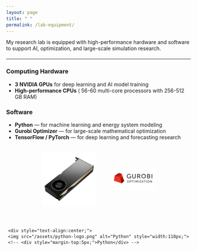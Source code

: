 ```yaml
---
layout: page
title: " "
permalink: /lab-equipment/
---
```



<p>
  My research lab is equipped with high-performance hardware and software 
  to support AI, optimization, and large-scale simulation research.
</p>

<hr style="margin: 20px 0;">

<h3>Computing Hardware</h3>
<ul>
  <li><strong>3 NVIDIA GPUs</strong> for deep learning and AI model training</li>
  <li><strong>High-performance CPUs</strong> ( 56-60 multi-core processors with 256-512 GB RAM)</li>
</ul>

<h3>Software </h3>
<ul>
  <li><strong>Python</strong> — for machine learning and energy system modeling</li>
  <li><strong>Gurobi Optimizer</strong> — for large-scale mathematical optimization</li>
  <li><strong>TensorFlow / PyTorch</strong> — for deep learning and forecasting research</li>
</ul>



<!-- <div style="text-align:center; margin-top:30px;">
  <img src="/assets/GPU.jpg" alt="GPU" style="width:150px; margin:10px;">
  <img src="/assets/python-logo.png" alt="Python" style="width:100px; margin:10px;">
  <img src="/assets/Gurobi_Logo.jpg" alt="Gurobi" style="width:130px; margin:10px;">
</div> -->
<!-- Images aligned side by side -->
<div style="display: flex; justify-content: center; align-items: center; gap: 40px; margin-top: 30px; flex-wrap: wrap;">
  <div style="text-align:center;">
    <img src="/assets/GPU.jpg" alt="GPU" style="width:150px;">
    <!-- <div style="margin-top:5px;">3 GPUs</div> -->
  </div>

  <div style="text-align:center;">
    <img src="/assets/Gurobi_Logo.jpg" alt="Gurobi" style="width:120px;">
    <!-- <div style="margin-top:5px;">Gurobi Solver</div> -->
  </div>

    <div style="text-align:center;">
    <img src="/assets/python-logo.png" alt="Python" style="width:110px;">
    <!-- <div style="margin-top:5px;">Python</div> -->
  </div>
</div>
